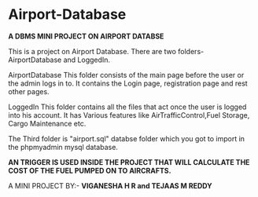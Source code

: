 # Airport-Database
**A DBMS MINI PROJECT ON AIRPORT DATABSE**

This is a project on Airport Database.
There are two folders- AirportDatabase and LoggedIn.

AirportDatabase
This folder consists of the main page before the user or the admin logs in to.
It contains the Login page, registration page and rest other pages.

LoggedIn 
This folder contains all the files that act once the user is logged into his account.
It has Various features like AirTrafficControl,Fuel Storage, Cargo Maintenance etc.

The Third folder is "airport.sql" databse folder which you got to import in the phpmyadmin mysql database.

**AN TRIGGER IS USED INSIDE THE PROJECT THAT WILL CALCULATE THE COST OF THE FUEL PUMPED ON TO AIRCRAFTS.**

A MINI PROJECT BY:-
**VIGANESHA H R and TEJAAS M REDDY**
